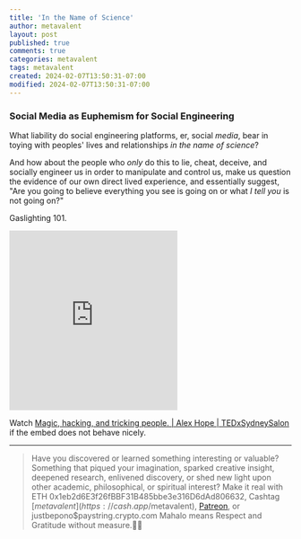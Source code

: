 ```yaml
---
title: 'In the Name of Science'
author: metavalent
layout: post
published: true
comments: true
categories: metavalent
tags: metavalent
created: 2024-02-07T13:50:31-07:00
modified: 2024-02-07T13:50:31-07:00
---
```


### Social Media as Euphemism for Social Engineering

What liability do social engineering platforms, er, social *media*, bear in toying with peoples' lives and relationships *in the name of science*?

And how about the people who *only* do this to lie, cheat, deceive, and socially engineer us in order to manipulate and control us, make us question the evidence of our own direct lived experience, and essentially suggest, "Are you going to believe everything you see is going on or what *I tell you* is not going on?"

Gaslighting 101.

<!-- YouTube Player -->
<iframe id="ytplayer" type="text/html" class="center loading=”lazy” width="560" height="320"
  src="https://www.youtube.com/embed/IAhpDno8EIk?autoplay=1"
  frameborder="0"></iframe>

Watch [Magic, hacking, and tricking people. | Alex Hope | TEDxSydneySalon](https://youtu.be/IAhpDno8EIk) if the embed does not behave nicely.

---
> Have you discovered or learned something interesting or valuable? Something that piqued your imagination, sparked creative insight, deepened research, enlivened discovery, or shed new light upon other academic, philosophical, or spiritual interest? Make it real with ETH 0x1eb2d6E3f26fBBF31B485bbe3e316D6dAd806632, Cashtag [$metavalent](https://cash.app/$metavalent), [Patreon](https://patreon.com/metavalent), or justbepono$paystring.crypto.com Mahalo means Respect and Gratitude without measure.🙏🏼
